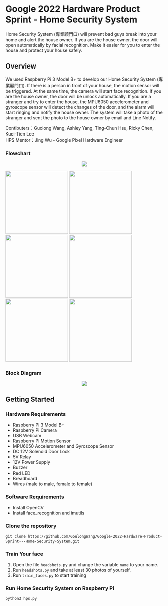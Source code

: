 # Google 2022 Hardware Product Sprint - Home Security System
Home Security System (專業顧門口) will prevent bad guys break into your home and alert the house owner. If you are the house owner, the door will open automatically by facial recognition. Make it easier for you to enter the house and protect your house safely. 

## Overview
We used Raspberry Pi 3 Model B+ to develop our Home Security System (專業顧門口). If there is a person in front of your house, the motion sensor will be triggered. At the same time, the camera will start face recognition. If you are the house owner, the door will be unlock automatically. If you are a stranger and try to enter the house, the MPU6050 accelerometer and gyroscope sensor will detect the changes of the door, and the alarm will start ringing and notify the house owner. The system will take a photo of the stranger and sent the photo to the house owner by email and Line Notify.

Contibuters：Guolong Wang, Ashley Yang, Ting-Chun Hsu, Ricky Chen, Kuei-Tien Lee  
HPS Mentor：Jing Wu - Google Pixel Hardware Engineer  

### Flowchart
<p align="center">
<img src="https://user-images.githubusercontent.com/23274642/187068578-d3c81000-d83e-4bd9-97dc-540c8edffdad.png" />
</p> 

<img src="https://user-images.githubusercontent.com/23274642/187185451-e2ce89c8-7864-4715-b84f-0ad98e72cbbc.jpg" width="200"/>

<img src="https://user-images.githubusercontent.com/23274642/187209102-835dd727-efce-46fb-9a35-c1a90a4cb3de.jpg" width="200"/>

<img src="https://user-images.githubusercontent.com/23274642/187209190-8bd17112-7a35-4862-8b41-9b30f8556689.jpg" width="200"/>

<img src="https://user-images.githubusercontent.com/23274642/187209250-1efec31c-ed55-46f9-8b45-92c9e58961d8.jpg" width="200"/>

<img src="https://user-images.githubusercontent.com/23274642/187209262-55089710-99f9-42e8-8587-d330e6b59d57.jpg" width="200"/>

<img src="https://user-images.githubusercontent.com/23274642/187209353-9c5a9ac9-18dc-40eb-a4d2-9b4b04946aa5.jpg" width="200"/>

### Block Diagram
<p align="center">
<img src="https://user-images.githubusercontent.com/23274642/186562664-f117c5c7-3981-4216-ad2e-177884fa7e14.png">
</p>

## Getting Started
### Hardware Requirements
- Raspberry Pi 3 Model B+ 
- Raspberry Pi Camera
- USB Webcam
- Raspberry Pi Motion Sensor
- MPU6050 Accelerometer and Gyroscope Sensor
- DC 12V Solenoid Door Lock
- 5V Relay
- 12V Power Supply
- Buzzer
- Red LED
- Breadboard
- Wires (male to male, female to female)

### Software Requirements
- Install OpenCV
- Install face_recognition and imutils
### Clone the repository
```
git clone https://github.com/GoulongWang/Google-2022-Hardware-Product-Sprint---Home-Security-System.git
```
### Train Your face 
1. Open the file `headshots.py` and change the variable `name` to your name.
2. Run `headshots.py` and take at least 30 photos of yourself.
3. Run `train_faces.py` to start training
### Run Home Security System on Raspberry Pi
```
python3 hps.py
```
